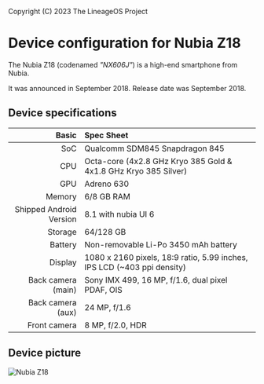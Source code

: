 Copyright (C) 2023 The LineageOS Project

Device configuration for Nubia Z18
=============================================

The Nubia Z18 (codenamed _"NX606J"_) is a high-end smartphone from Nubia.

It was announced in September 2018. Release date was September 2018.

## Device specifications

Basic   | Spec Sheet
-------:|:-------------------------
SoC     | Qualcomm SDM845 Snapdragon 845
CPU     | Octa-core (4x2.8 GHz Kryo 385 Gold & 4x1.8 GHz Kryo 385 Silver)
GPU     | Adreno 630
Memory  | 6/8 GB RAM
Shipped Android Version | 8.1 with nubia UI 6
Storage | 64/128 GB
Battery | Non-removable Li-Po 3450 mAh battery
Display | 1080 x 2160 pixels, 18:9 ratio, 5.99 inches, IPS LCD (~403 ppi density)
Back camera (main) | Sony IMX 499, 16 MP, f/1.6, dual pixel PDAF, OIS
Back camera (aux) | 24 MP, f/1.6
Front camera | 8 MP, f/2.0, HDR

## Device picture

![Nubia Z18](https://playfuldroid.com/wp-content/uploads/2018/09/ZTE-Nubia-Z18-600x476.jpg "Nubia Z18")

